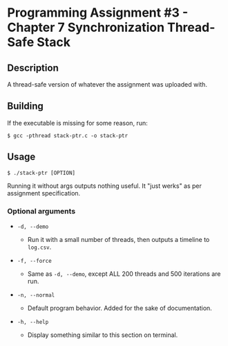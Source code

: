 # Programming Assignment  #3 - Chapter 7 Synchronization Thread-Safe Stack 

## Description

A thread-safe version of whatever the assignment was uploaded with. 

## Building

If the executable is missing for some reason, run:

```text
$ gcc -pthread stack-ptr.c -o stack-ptr
```

## Usage

```text
$ ./stack-ptr [OPTION]
```

Running it without args outputs nothing useful. It "just werks" as per assignment specification.

### Optional arguments

* `-d, --demo`
	* Run it with a small number of threads, then outputs a timeline to `log.csv`. 

* `-f, --force`
	* Same as `-d, --demo`, except ALL 200 threads and 500 iterations are run. 

* `-n, --normal`
	* Default program behavior. Added for the sake of documentation.

* `-h, --help`
	* Display something similar to this section on terminal.

